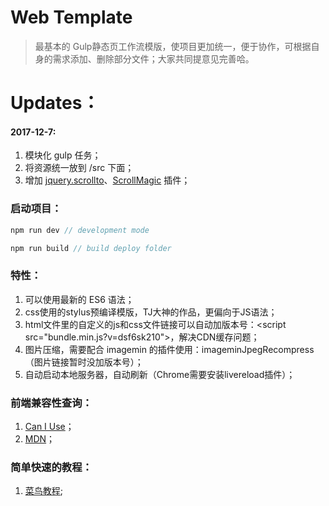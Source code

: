 # Web Template

> 最基本的 Gulp静态页工作流模版，使项目更加统一，便于协作，可根据自身的需求添加、删除部分文件；大家共同提意见完善哈。

# Updates：

#### 2017-12-7:
1. 模块化 gulp 任务；
2. 将资源统一放到 /src 下面；
3. 增加 [jquery.scrollto](https://github.com/flesler/jquery.scrollTo)、[ScrollMagic](https://github.com/janpaepke/ScrollMagic) 插件；

### 启动项目：

```javascript
npm run dev // development mode

npm run build // build deploy folder
```

### 特性：

1. 可以使用最新的 ES6 语法；
2. css使用的stylus预编译模版，TJ大神的作品，更偏向于JS语法；
3. html文件里的自定义的js和css文件链接可以自动加版本号：\<script src="bundle.min.js?v=dsf6sk210"\>，解决CDN缓存问题；
4. 图片压缩，需要配合 imagemin 的插件使用：imageminJpegRecompress（图片链接暂时没加版本号）；
5. 自动启动本地服务器，自动刷新（Chrome需要安装livereload插件）；

### 前端兼容性查询：

1. [Can I Use](http://caniuse.com/)；
2. [MDN](https://developer.mozilla.org/zh-CN/)；

### 简单快速的教程：

1. [菜鸟教程](http://www.runoob.com/);